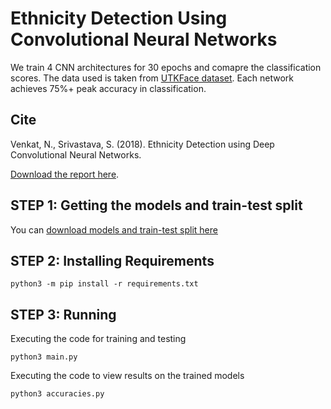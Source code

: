 # Ethnicity Detection Using Convolutional Neural Networks

We train 4 CNN architectures for 30 epochs and comapre the classification scores. The data used is taken from [UTKFace dataset](https://susanqq.github.io/UTKFace/). Each network achieves 75%+ peak accuracy in classification.

## Cite

Venkat, N., Srivastava, S. (2018). Ethnicity Detection using Deep Convolutional Neural Networks. 

[Download the report here](doi.org/10.13140/RG.2.2.34591.20642).

## STEP 1: Getting the models and train-test split
You can [download models and train-test split here](https://drive.google.com/drive/folders/18CBSmBZo0gjyGNdMBBRrrxD0YvjelOmI?usp=sharing)

## STEP 2: Installing Requirements
	
	python3 -m pip install -r requirements.txt

## STEP 3: Running
Executing the code for training and testing

	python3 main.py

Executing the code to view results on the trained models

	python3 accuracies.py